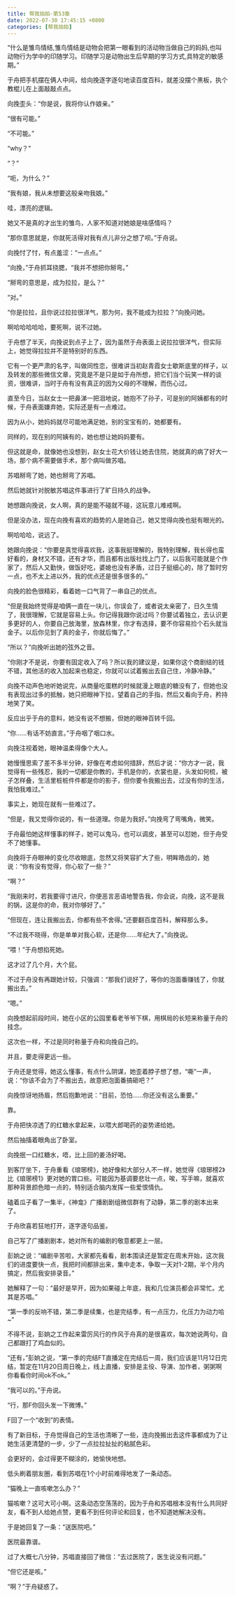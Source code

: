 ```yaml
---
title: 帮我拍拍-第53章
date: 2022-07-30 17:45:15 +0800
categories: [帮我拍拍]
---
```


“什么是雏鸟情结,雏鸟情结是动物会把第一眼看到的活动物当做自己的妈妈,也叫动物行为学中的印随学习。印随学习是动物出生后早期的学习方式,具特定的敏感期。”

于舟把手机摆在俩人中间，给向挽逐字逐句地读百度百科，就差没摆个黑板，执个教棍儿在上面敲敲点点。

向挽歪头：“你是说，我将你认作娘亲。”

“很有可能。”

“不可能。”

“why？”

“？”

“呃，为什么？”

“我有娘，我从未想要这般亲吻我娘。”

哇，漂亮的逻辑。

她又不是真的才出生的雏鸟，人家不知道对她娘是啥感情吗？

“那你意思就是，你就死活得对我有点儿非分之想了呗。”于舟说。

向挽忖了忖，有点羞涩：“一点点。”

“向挽，”于舟抓耳挠腮，“我并不想把你掰弯。”

“掰弯的意思是，成为拉拉，是么？”

“对。”

“你是拉拉，且你说过拉拉很洋气，那为何，我不能成为拉拉？”向挽问她。

啊哈哈哈哈哈，要死啊，说不过她。

于舟想了半天，向挽说到点子上了，因为虽然于舟表面上说拉拉很洋气，但实际上，她觉得拉拉并不是特别好的东西。

它有一个更严肃的名字，叫做同性恋，很难讲当初赵青霞女士歇斯底里的样子，以及转发的那些微信文章，究竟是不是只是如于舟所想，把它们当个玩笑一样的谈资，很难讲，当时于舟有没有真正的因为父母的不理解，而伤心过。

直至今日，当赵女士一把鼻涕一把泪地说，她抱不了孙子，可是别的阿姨都有的时候，于舟表面嫌弃她，实际还是有一点难过。

因为从小，她妈妈就尽可能地满足她，别的宝宝有的，她都要有。

同样的，现在别的阿姨有的，她也想让她妈妈要有。

但这就是命，就像她也没想到，赵女士花大价钱让她去住院，她就真的病了好大一场，那个病不需要做手术，那个病叫做苏唱。

苏唱掰弯了她，她也掰弯了苏唱。

然后她就针对脱敏苏唱这件事进行了旷日持久的战争。

她想跟向挽说，女人啊，真的是能不碰就不碰，这玩意儿难戒啊。

但是没办法，现在向挽有喜欢的趋势的人是她自己，她又觉得向挽也挺有眼光的。

啊哈哈哈，说远了。

她跟向挽说：“你要是真觉得喜欢我，这事我挺理解的，我特别理解，我长得也蛮好看的，身材又不错，还有才华，而且都有出版社找上门了，以后我可能就是个作家了，然后人又勤快，做饭好吃，婆媳也没有矛盾，过日子挺细心的，除了暂时穷一点，也不太上进以外，我的优点还是很多很多的。”

向挽的脸色很精彩，看着她一口气背了一串自己的优点。

“但是我始终觉得是咱俩一直在一块儿，你误会了，或者说太亲密了，日久生情了，我很理解，它就是容易上头。你记得我跟你说过吗？你要试着独立，去认识更多更好的人，你要自己放海里，放森林里，你才有选择，要不你容易捡个石头就当金子。以后你见到了真的金子，你就后悔了。”

“所以？”向挽听出她的弦外之音。

“你刚才不是说，你要有固定收入了吗？所以我的建议是，如果你这个商剧结的钱不错，其他活的收入加起来也稳定，你就可以试着搬出去自己住，冷静冷静。”

向挽不动声色地听她说完，从商量吃蛋糕的时候就漫上眼底的糖没有了，但她也没有表现出过多的抵触，她只把眼神下拉，望着自己的手指，然后又看向于舟，矜持地笑了笑。

反应出乎于舟的意料，她没有说不想搬，但她的眼神百转千回。

“你……有话不妨直言。”于舟咽了咽口水。

向挽注视着她，眼神温柔得像个大人。

她慢慢思索了差不多半分钟，好像在考虑如何措辞，然后才说：“你方才一说，我觉得有一些残忍，我的一切都是你教的，手机是你的，衣裳也是，头发如何梳，被子怎样叠，生活里桩桩件件都是你的影子，但你要令我搬出去，过没有你的生活，我怕我难过。”

事实上，她现在就有一些难过了。

“但是，我又觉得你说的，有一些道理。你是为我好。”向挽弯了弯嘴角，微笑。

于舟最怕她这样懂事的样子，她可以鬼马，也可以调皮，甚至可以怼她，但于舟受不了她懂事。

向挽将于舟眼神的变化尽收眼底，忽然又将笑容扩大了些，明眸皓齿的，她说：“你有没有觉得，你心软了一些？”

“啊？”

“我刚来时，若我要得寸进尺，你便恶言恶语地警告我，你会说，向挽，这不是我的锅，这是你的命，我对你够好了。”

“但现在，连让我搬出去，你都有些不舍得。”还要翻百度百科，解释那么多。

“不过我不晓得，你是单单对我心软，还是你……年纪大了。”向挽说。

“喂！”于舟想掐死她。

这才过了几个月，大个屁。

不过于舟没有再跟她计较，只强调：“那我们说好了，等你的泡面番赚钱了，你就搬出去。”

“嗯。”

向挽想起前段时间，她在小区的公园里看老爷爷下棋，用棋局的长短来称量于舟的挂念。

这次也一样，不过是同时称量于舟和向挽自己的。

并且，要走得更远一些。

于舟还是觉得，她这么懂事，有点什么阴谋，她歪着脖子想了想，“嘶”一声，说：“你该不会为了不搬出去，故意把泡面番搞砸吧？”

向挽惊讶地扬眉，然后抱歉地说：“目前，恐怕……你还没有这么重要。”

靠。

于舟把快凉透了的红糖水拿起来，以喂大郎喝药的姿势递给她。

然后抽搐着眼角出了卧室。

向挽抿一口红糖水，唔，比上回的姜汤好喝。

到客厅坐下，于舟重看《琅琊榜》，她好像和大部分人不一样，她觉得《琅琊榜2》比《琅琊榜1》更对她的胃口些。可能因为基调要悲壮一点，唉，写手嘛，就喜欢那种背景颜色暗一点的，特别适合脑内发挥一些爱恨情仇。

磕着瓜子看了一集半，《神龛》广播剧剧组微信群有了动静，第二季的剧本出来了。

于舟欣喜若狂地打开，逐字逐句品鉴。

自己写了广播剧剧本，她对所有的编剧的敬意都更上一层。

彭姠之说：“编剧辛苦啦，大家都先看看，剧本围读还是暂定在周末开始，这次我们的进度要快一点，我把时间都排出来，集中走本，争取一天对1-2期，半个月内搞定，然后我安排录音。”

她解释了一句：“最好是早开，因为如果碰上年底，我和几位演员都会非常忙。尤其是苏唱。”

“第一季的反响不错，第二季是续集，也是完结季，有一点压力，化压力为动力哈~”

不得不说，彭姠之工作起来雷厉风行的作风于舟真的是很喜欢，每次她说两句，自己都跟打了鸡血似的。

“还有，”彭姠之说，“第一季的完结FT直播定在完结后一周，我们应该是11月12日完结，暂定在11月20日周日晚上，线上直播，安排是主役、导演、加作者，粥粥啊你看看你时间ok不ok。”

“我可以的。”于舟说。

“行，那F你回头发一下微博。”

F回了一个“收到”的表情。

有了新目标，于舟觉得自己的生活也清晰了一些，连向挽搬出去这件事都成为了让她生活更清楚的一步，少了一点拉拉扯扯的粘腻色彩。

会更好的，会过得更不糊涂的，她愉快地想。

低头刷着朋友圈，看到苏唱在1个小时前难得地发了一条动态。

“猫晚上一直咳嗽怎么办？”

猫咳嗽？这可大可小啊。这条动态空荡荡的，因为于舟和苏唱根本没有什么共同好友，看不到人给她点赞，更看不到任何评论和回复，也不知道她解决没有。

于是她回复了一条：“送医院吧。”

医院最靠谱。

过了大概七八分钟，苏唱直接回了微信：“去过医院了，医生说没有问题。”

“但它还是咳。”

“啊？”于舟疑惑了。

